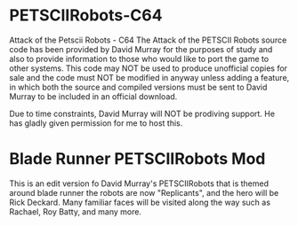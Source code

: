 # PETSCIIRobots-C64
Attack of the Petscii Robots - C64
The Attack of the PETSCII Robots source code has been provided by David Murray for the purposes of study and also to provide information to those who would like to port
the game to other systems. This code may NOT be used to produce unofficial copies for sale and the code must NOT be modified in anyway unless adding a feature, in which both
the source and compiled versions must be sent to David Murray to be included in an official download. 

Due to time constraints, David Murray will NOT be prodiving support. He has gladly given permission for me to host this.

# Blade Runner PETSCIIRobots Mod
This is an edit version fo David Murray's PETSCIIRobots that is themed around blade runner the robots are now "Replicants", and the hero will be Rick Deckard. Many familiar faces will be visited along the way such as Rachael, Roy Batty, and many more.
